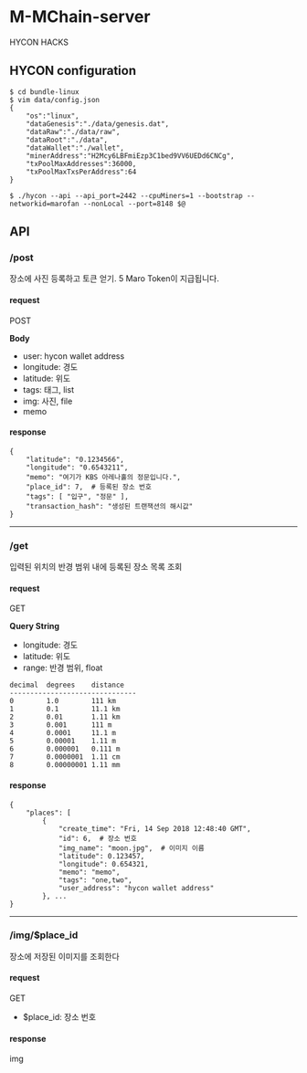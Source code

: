 # M-MChain-server
HYCON HACKS


## HYCON configuration

```
$ cd bundle-linux
$ vim data/config.json
{
    "os":"linux",
    "dataGenesis":"./data/genesis.dat",
    "dataRaw":"./data/raw",
    "dataRoot":"./data",
    "dataWallet":"./wallet",
    "minerAddress":"H2Mcy6LBFmiEzp3C1bed9VV6UEDd6CNCg",
    "txPoolMaxAddresses":36000,
    "txPoolMaxTxsPerAddress":64
}

$ ./hycon --api --api_port=2442 --cpuMiners=1 --bootstrap --networkid=marofan --nonLocal --port=8148 $@
```

## API

### /post
장소에 사진 등록하고 토큰 얻기. 5 Maro Token이 지급됩니다.

#### request
POST

**Body**

- user: hycon wallet address
- longitude: 경도
- latitude: 위도
- tags: 태그, list
- img: 사진, file
- memo

#### response

```
{
    "latitude": "0.1234566",
    "longitude": "0.6543211",
    "memo": "여기가 KBS 아레나홀의 정문입니다.",
    "place_id": 7,  # 등록된 장소 번호
    "tags": [ "입구", "정문" ],
    "transaction_hash": "생성된 트랜잭션의 해시값"
}
```


---


### /get
입력된 위치의 반경 범위 내에 등록된 장소 목록 조회

#### request
GET

**Query String**

- longitude: 경도
- latitude: 위도
- range: 반경 범위, float

```
decimal  degrees    distance
-------------------------------
0        1.0        111 km
1        0.1        11.1 km
2        0.01       1.11 km
3        0.001      111 m
4        0.0001     11.1 m
5        0.00001    1.11 m
6        0.000001   0.111 m
7        0.0000001  1.11 cm
8        0.00000001 1.11 mm
```

#### response

```
{
    "places": [
        {
            "create_time": "Fri, 14 Sep 2018 12:48:40 GMT",
            "id": 6,  # 장소 번호
            "img_name": "moon.jpg",  # 이미지 이름
            "latitude": 0.123457,
            "longitude": 0.654321,
            "memo": "memo",
            "tags": "one,two",
            "user_address": "hycon wallet address"
        }, ...
}
```


---


### /img/$place_id
장소에 저장된 이미지를 조회한다

#### request
GET

- $place_id: 장소 번호

#### response

img
